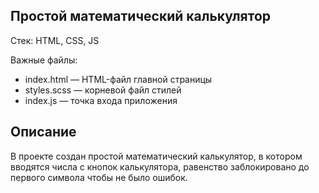 ## Простой математический калькулятор

Стек: HTML, CSS, JS

Важные файлы:
- index.html — HTML-файл главной страницы
- styles.scss — корневой файл стилей
- index.js — точка входа приложения

## Описание
В проекте создан простой математический калькулятор, в котором вводятся числа с кнопок калькулятора, равенство заблокировано до первого символа чтобы не было ошибок. 